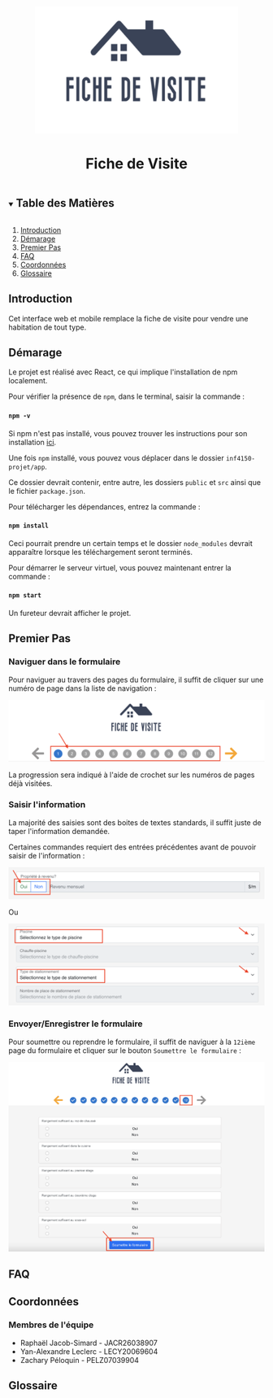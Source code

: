 
<p align="center">
  <img src="https://github.com/RaphaelJ-S/inf4150-projet/blob/main/capture_ecrans/Screen%20Shot%202021-12-04%20at%203.16.28%20PM.png" alt="Logo" width="400" height="250">
</p>

  <h1 align="center">Fiche de Visite</h1>

<!-- TABLE OF CONTENTS -->
<details open="open">
  <summary><h2 style="display: inline-block">Table des Matières</h2></summary>
  <ol>
    <li><a href="#introduction">Introduction</a></li>
    <li><a href="#démarage">Démarage</a></li>
    <li><a href="#premier-pas">Premier Pas</a></li>
    <li><a href="#faq">FAQ</a></li>
    <li><a href="#coordonnées">Coordonnées</a></li>
    <li><a href="#glossaire">Glossaire</a></li>
  </ol>
</details>

## Introduction

Cet interface web et mobile remplace la fiche de visite pour vendre une habitation de tout type. 

## Démarage

Le projet est réalisé avec React, ce qui implique l'installation de npm localement.

Pour vérifier la présence de `npm`, dans le terminal, saisir la commande :

#### `npm -v` 

Si npm n'est pas installé, vous pouvez trouver les instructions pour son installation [ici](https://docs.npmjs.com/downloading-and-installing-node-js-and-npm).

Une fois `npm` installé, vous pouvez vous déplacer dans le dossier `inf4150-projet/app`. 

Ce dossier devrait contenir, entre autre, les dossiers `public` et `src` ainsi que le fichier `package.json`.

Pour télécharger les dépendances, entrez la commande :

#### `npm install`

Ceci pourrait prendre un certain temps et le dossier `node_modules` devrait apparaître lorsque les téléchargement seront terminés.

Pour démarrer le serveur virtuel, vous pouvez maintenant entrer la commande :

#### `npm start` 

Un fureteur devrait afficher le projet.

## Premier Pas

### Naviguer dans le formulaire

Pour naviguer au travers des pages du formulaire, il suffit de cliquer sur une numéro de page dans la liste de navigation : 

![alt text](https://github.com/RaphaelJ-S/inf4150-projet/blob/main/capture_ecrans/Screen%20Shot%202021-12-04%20at%203.10.17%20PM.png)

La progression sera indiqué à l'aide de crochet sur les numéros de pages déjà visitées.

### Saisir l'information

La majorité des saisies sont des boites de textes standards, il suffit juste de taper l'information demandée.

Certaines commandes requiert des entrées précédentes avant de pouvoir saisir de l'information : 


![alt text](https://github.com/RaphaelJ-S/inf4150-projet/blob/main/capture_ecrans/Screen%20Shot%202021-12-04%20at%203.32.47%20PM.png)

Ou

![alt text](https://github.com/RaphaelJ-S/inf4150-projet/blob/main/capture_ecrans/Screen%20Shot%202021-12-04%20at%203.33.59%20PM.png)

### Envoyer/Enregistrer le formulaire

Pour soumettre ou reprendre le formulaire, il suffit de naviguer à la `12ième` page du formulaire et cliquer sur le bouton `Soumettre le formulaire` :

![alt text](https://github.com/RaphaelJ-S/inf4150-projet/blob/main/capture_ecrans/Screen%20Shot%202021-12-04%20at%203.49.22%20PM.png)

## FAQ

## Coordonnées

### Membres de l'équipe

- Raphaël Jacob-Simard - JACR26038907
- Yan-Alexandre Leclerc - LECY20069604
- Zachary Péloquin - PELZ07039904

## Glossaire
